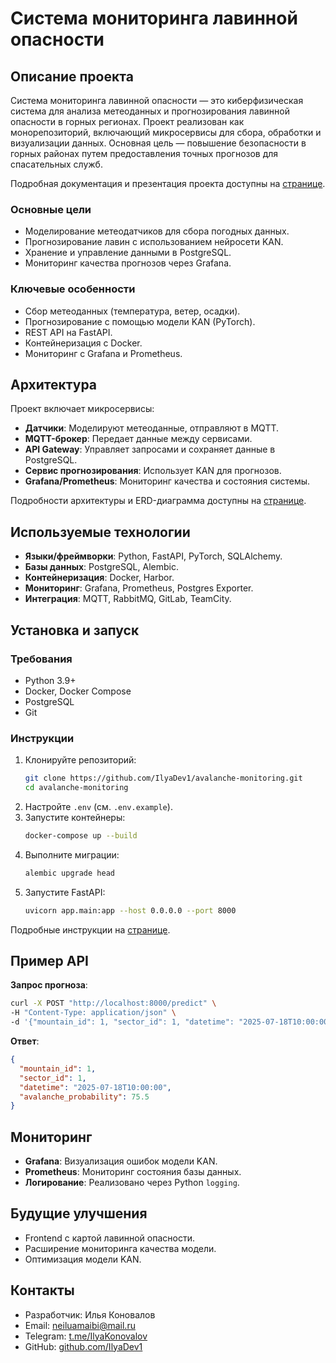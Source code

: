 # Система мониторинга лавинной опасности

## Описание проекта

Система мониторинга лавинной опасности — это киберфизическая система для анализа метеоданных и прогнозирования лавинной опасности в горных регионах. Проект реализован как монорепозиторий, включающий микросервисы для сбора, обработки и визуализации данных. Основная цель — повышение безопасности в горных районах путем предоставления точных прогнозов для спасательных служб.

Подробная документация и презентация проекта доступны на [странице](https://ilyadev1.github.io/Avalanche/).

### Основные цели
- Моделирование метеодатчиков для сбора погодных данных.
- Прогнозирование лавин с использованием нейросети KAN.
- Хранение и управление данными в PostgreSQL.
- Мониторинг качества прогнозов через Grafana.

### Ключевые особенности
- Сбор метеоданных (температура, ветер, осадки).
- Прогнозирование с помощью модели KAN (PyTorch).
- REST API на FastAPI.
- Контейнеризация с Docker.
- Мониторинг с Grafana и Prometheus.

## Архитектура

Проект включает микросервисы:
- **Датчики**: Моделируют метеоданные, отправляют в MQTT.
- **MQTT-брокер**: Передает данные между сервисами.
- **API Gateway**: Управляет запросами и сохраняет данные в PostgreSQL.
- **Сервис прогнозирования**: Использует KAN для прогнозов.
- **Grafana/Prometheus**: Мониторинг качества и состояния системы.

Подробности архитектуры и ERD-диаграмма доступны на [странице](https://ilyadev1.github.io/Avalanche/).

## Используемые технологии
- **Языки/фреймворки**: Python, FastAPI, PyTorch, SQLAlchemy.
- **Базы данных**: PostgreSQL, Alembic.
- **Контейнеризация**: Docker, Harbor.
- **Мониторинг**: Grafana, Prometheus, Postgres Exporter.
- **Интеграция**: MQTT, RabbitMQ, GitLab, TeamCity.

## Установка и запуск

### Требования
- Python 3.9+
- Docker, Docker Compose
- PostgreSQL
- Git

### Инструкции
1. Клонируйте репозиторий:
   ```bash
   git clone https://github.com/IlyaDev1/avalanche-monitoring.git
   cd avalanche-monitoring
   ```
2. Настройте `.env` (см. `.env.example`).
3. Запустите контейнеры:
   ```bash
   docker-compose up --build
   ```
4. Выполните миграции:
   ```bash
   alembic upgrade head
   ```
5. Запустите FastAPI:
   ```bash
   uvicorn app.main:app --host 0.0.0.0 --port 8000
   ```

Подробные инструкции на [странице](https://ilyadev1.github.io/Avalanche/).

## Пример API

**Запрос прогноза**:
```bash
curl -X POST "http://localhost:8000/predict" \
-H "Content-Type: application/json" \
-d '{"mountain_id": 1, "sector_id": 1, "datetime": "2025-07-18T10:00:00", "temperature": -5.0, "wind_speed": 10.0, "precipitation": 2.5}'
```

**Ответ**:
```json
{
  "mountain_id": 1,
  "sector_id": 1,
  "datetime": "2025-07-18T10:00:00",
  "avalanche_probability": 75.5
}
```

## Мониторинг
- **Grafana**: Визуализация ошибок модели KAN.
- **Prometheus**: Мониторинг состояния базы данных.
- **Логирование**: Реализовано через Python `logging`.

## Будущие улучшения
- Frontend с картой лавинной опасности.
- Расширение мониторинга качества модели.
- Оптимизация модели KAN.

## Контакты
- Разработчик: Илья Коновалов
- Email: [neiluamaibi@mail.ru](mailto:neiluamaibi@mail.ru)
- Telegram: [t.me/IlyaKonovalov](https://t.me/IlyaKonovalov)
- GitHub: [github.com/IlyaDev1](https://github.com/IlyaDev1)

